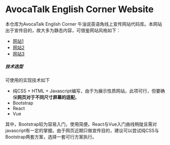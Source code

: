 # AvocaTalk English Corner Website
本仓库为AvocaTalk English Corner 牛油说英语角线上宣传网站代码库。本网站出于宣传目的，故大多为静态内容，可借鉴网站风格如下：
  - [网站1][web1]
  - [网站2][web2]
  - [网站3][web3]
  
##### 技术选型
可使用的实现技术如下
  - 纯CSS + HTML + Javascript编写，由于为展示性质网站，此项可行，但要确保**网页对于不同尺寸屏幕的适配**。
  - Bootstrap
  - React
  - Vue

其中，Bootstrap较为容易入门，使用简便。React与Vue入门曲线稍陡且需对javascript有一定的掌握。由于网页近期只做宣传目的，建议可以尝试纯CSS与Bootstrap两套方案，选择一套可行方案执行。

   [web1]: <https://ed-storytelling.weebly.com>
   [web2]: <https://www.wix.com/website-template/view/html/1905?siteId=bf6aeb61-6d03-4b41-9d17-41510aea2db8&metaSiteId=a82e916a-5f83-4c62-ad07-53c98a45a9e6&originUrl=https%3A%2F%2Fwww.wix.com%2Fwebsite%2Ftemplates>
   [web3]: <https://tccmltd.weebly.com/>
